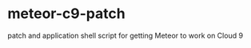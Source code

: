 meteor-c9-patch
===============

patch and application shell script for getting Meteor to work on Cloud 9